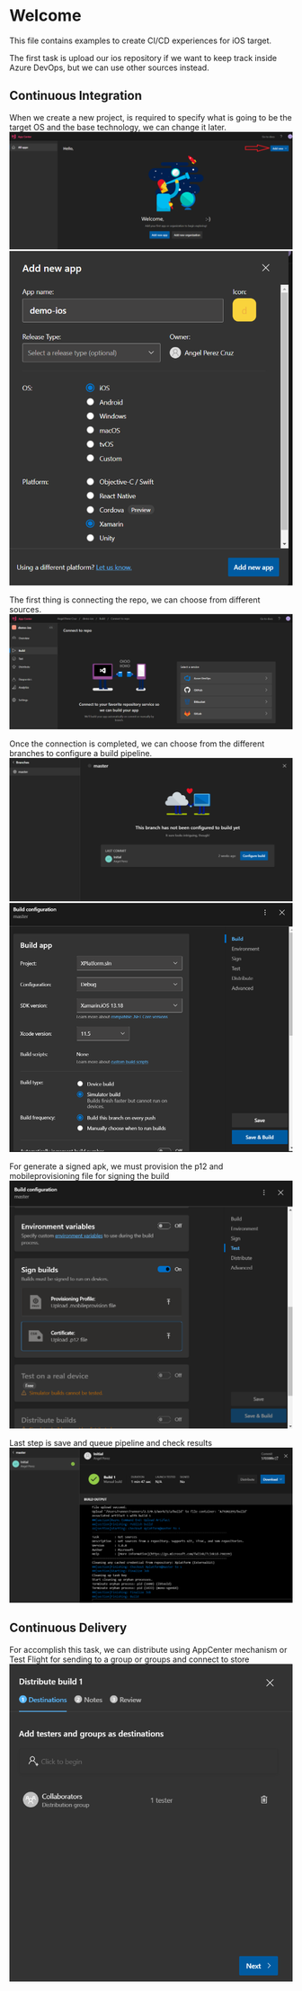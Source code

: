 # Welcome
This file contains examples to create CI/CD experiences for iOS target.

The first task is upload our ios repository if we want to keep track inside Azure DevOps, but we can use other sources instead.

## Continuous Integration
When we create a new project, is required to specify what is going to be the target OS and the base technology, we can change it later.
!["Project Setup"](img/00.png "Project Setup")
!["Project Configuration"](img/i_01.png "Project Configuration")


The first thing is connecting the repo, we can choose from different sources.
!["Repo Connection"](img/i_02.png "Repo Connection")

Once the connection is completed, we can choose from the different branches to configure a build pipeline.
!["Branch Selection"](img/i_03.png "Branch Selection")
!["Build Configuration"](img/i_04.png "Build Configuration")

For generate a signed apk, we must provision the p12 and mobileprovisioning file for signing the build
!["Signing Configuration"](img/i_05.png "Signing Configuration")


Last step is save and queue pipeline and check results
!["Save Pipeline"](img/i_06.png "Save Pipeline")

## Continuous Delivery
For accomplish this task, we can distribute using AppCenter mechanism or Test Flight for sending to a group or groups and connect to store
!["Results"](img/a_07.png "Results")